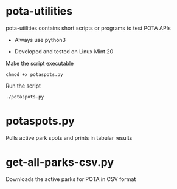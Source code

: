 # pota-utilities

pota-utilities contains short scripts or programs to test POTA APIs

* Always use python3

* Developed and tested on Linux Mint 20

Make the script executable
```
chmod +x potaspots.py
```
Run the script
```
./potaspots.py
```

# potaspots.py
Pulls active park spots and prints in tabular results

# get-all-parks-csv.py
Downloads the active parks for POTA in CSV format
